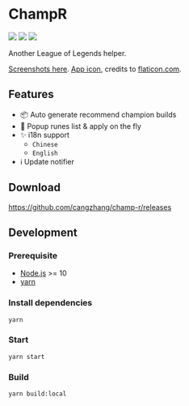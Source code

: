 # ChampR

[![](https://img.shields.io/github/v/release/cangzhang/champ-r?label=LATEST%20VERSION&style=for-the-badge)](https://github.com/cangzhang/champ-r/releases/latest)
[![](https://img.shields.io/github/downloads/cangzhang/champ-r/total?style=for-the-badge)](https://github.com/cangzhang/champ-r/releases)
[![](https://img.shields.io/github/workflow/status/cangzhang/champ-r/release?style=for-the-badge&color=65C0A3)](https://github.com/cangzhang/champ-r/actions)

Another League of Legends helper.

[Screenshots here](./screenshots). [App icon](https://www.flaticon.com/free-icon/dog_2767976), credits to [flaticon.com](https://www.flaticon.com/).

## Features

- 📦 Auto generate recommend champion builds
- 🎉 Popup runes list & apply on the fly
- ✨ i18n support
    - `Chinese`
    - `English`
- ℹ️ Update notifier

## Download

https://github.com/cangzhang/champ-r/releases

## Development

### Prerequisite

- [Node.js](https://nodejs.org/en/) >= 10
- [yarn](https://classic.yarnpkg.com/lang/en/)

### Install dependencies

```console
yarn
```

### Start

```console
yarn start
```

### Build

```console
yarn build:local
```
